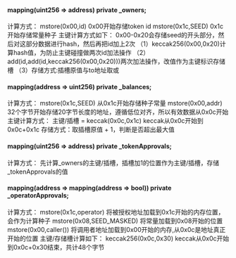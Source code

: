 


#### mapping(uint256 => address) private _owners;
计算方式：
    mstore(0x00,id) 0x00开始存储token id
    mstore(0x1c,SEED) 0x1c开始存储常量种子
    主键计算方式如下：
         0x00-0x20会存储seed的开头部分，然后对这部分数据进行hash，然后再把id加上2次
        （1）keccak256(0x00,0x20)计算hash值，为防止主键碰撞做两次id加法操作
        （2）add(id,add(id,keccak256(0x00,0x20)))两次加法操作，改值作为主键标识存储槽
        （3）存储方式:插槽原值与to地址取或


#### mapping(address => uint256) private _balances;
计算方式：
    mstore(0x1c,SEED) 从0x1c开始存储种子常量
    mstore(0x00,addr) 32个字节开始存储20字节长度的地址，遵循低位对齐，所以有效数据从0x0c开始
    主键计算方式：
        主键/插槽 = keccak(0x0c,0x1c) keccak从0x0c开始到0x0c+0x1c
    存储方式：取插槽原值 + 1，判断是否超出最大值




#### mapping(uint256 => address) private _tokenApprovals;
计算方式：
    先计算_owners的主键/插槽，插槽加1的位置作为主键/插槽，存储_tokenApprovals的值


#### mapping(address => mapping(address => bool)) private _operatorApprovals;
计算方式：
    mstore(0x1c,operator) 将被授权地址加载到0x1c开始的内存位置，会作为计算种子
    mstore(0x08,SEED_MASKED) 将常量加载到0x08开始的位置
    mstore(0x00,caller()) 将调用者地址加载到0x00开始的内存,从0x0c是地址真正开始的位置
    主键/存储槽计算如下：
        keccak256(0x0c,0x30) keccak从0x0c开始到0x0c+0x30结束，共计48个字节
